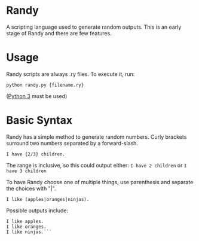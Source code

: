 # Randy
A scripting language used to generate random outputs.
This is an early stage of Randy and there are few features.

# Usage
Randy scripts are always .ry files. To execute it, run:
```
python randy.py {filename.ry}
```
(<a href="https://www.python.org/downloads/">Python 3</a> must be used)


# Basic Syntax
Randy has a simple method to generate random numbers. Curly brackets surround two numbers separated by a forward-slash.
```
I have {2/3} children.
```

The range is inclusive, so this could output either:
`I have 2 children`
or
`I have 3 children`

To have Randy choose one of multiple things, use parenthesis and separate the choices with "|".
```
I like (apples|oranges|ninjas).
```

Possible outputs include:
```
I like apples.
I like oranges.
I like ninjas.```
